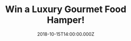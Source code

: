 ---
campaign-uuid: "c-926a1536-7507-47b7-bce5-26d82948e867"
type: "Competition"
category: "Food"
date: "2018-10-15T14:00:00.000Z"
end-date: "2018-11-15T23:59:00.000Z"
disable-form: false
is_promoted: false
has_entry_page: true
title: "Win a Luxury Gourmet Food Hamper!"
competition-description: "<p>Clearwater Hampers have been delivering luxury food hampers\
  \ throughout the world since 1979. We have managed to get our hands on one luxury\
  \ hamper for one of our lucky members to win!</p>\r\n<p>Treat your loved ones with\
  \ this special gift. Click below for a chance to win!</p>"
hero-header: "Win a Luxury Gourmet Food Hamper!"
terms-confirmation: "N/A"
banner-img: "https://assets.expresslyapp.com/asset-21709917-2c5d-4af0-bf54-261706fd113c.jpg"
logo-left-href: "aaa.nme.com"
logo-left-image: "https://assets.expresslyapp.com/asset-ec0076b1-3bee-419e-909c-5d3ba7eb9252.jpg"
logo-left-title: "NME AAA"
bg-image-hero: "https://assets.expresslyapp.com/asset-10b24768-bc85-411b-a0a5-f2cf92665fcd.jpg"
bg-image-first: "https://assets.expresslyapp.com/asset-ff51e69b-155d-4804-82f4-27fdcc9780cc.jpg"
section1-content: "</p>Chocolate Chip Cookies, Sweet and Salty Popcorn, Salted Caramel\
  \ Honeycomb Dips… it sounds delicious, right? That’s what you could find at this\
  \ amazing Clearwater Hamper. Every single hamper is lovingly packed by hand with\
  \ the visual 'WOW' factor in mind for when the lucky recipient opens their gift.</p>\r\
  \n<p>A fantastic gift idea for a birthday, thank you, anniversary or Christmas date!\
  \ Enter the form below for a chance to win and surprise your special person now!</p>"
entry-title: "Win a Luxury Gourmet Food Hamper!"
entry-content: "Enter the draw to win Luxury Gourmet Food Hamper by completing the\
  \ form below before 23:59 on 15th of November 2018."
has-winner: false
prize-description: "A Luxury Food Delights Hamper."
special-conditions: "Multiple entries are allowed up to one every day.\r\nThis competition\
  \ is also available on: https://club.expressly.io/competitions/luxury-gourmet-food-hamper"
---